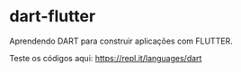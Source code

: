 # dart-flutter

Aprendendo DART para construir aplicações com FLUTTER.

Teste os códigos aqui: https://repl.it/languages/dart

